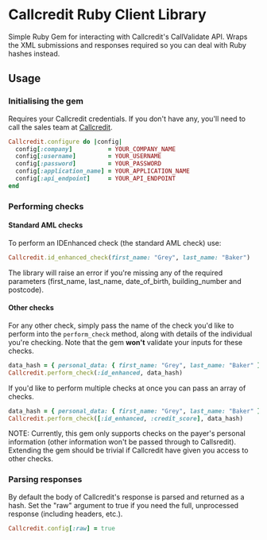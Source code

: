 # Callcredit Ruby Client Library

Simple Ruby Gem for interacting with Callcredit's CallValidate API. Wraps the
XML submissions and responses required so you can deal with Ruby hashes
instead.

## Usage

### Initialising the gem
Requires your Callcredit credentials. If you don't have any, you'll need to
call the sales team at [Callcredit](https://callcredit.co.uk).

```ruby
Callcredit.configure do |config|
  config[:company]          = YOUR_COMPANY_NAME
  config[:username]         = YOUR_USERNAME
  config[:password]         = YOUR_PASSWORD
  config[:application_name] = YOUR_APPLICATION_NAME
  config[:api_endpoint]     = YOUR_API_ENDPOINT
end
```

### Performing checks

#### Standard AML checks
To perform an IDEnhanced check (the standard AML check) use:

```ruby
Callcredit.id_enhanced_check(first_name: "Grey", last_name: "Baker")
```

The library will raise an error if you're missing any of the required
parameters (first_name, last_name, date_of_birth, building_number and
postcode).

#### Other checks
For any other check, simply pass the name of the check you'd like to perform
into the `perform_check` method, along with details of the individual you're
checking. Note that the gem **won't** validate your inputs for these checks.

```ruby
data_hash = { personal_data: { first_name: "Grey", last_name: "Baker" } }
Callcredit.perform_check(:id_enhanced, data_hash)
```

If you'd like to perform multiple checks at once you can pass an array of
checks.

```ruby
data_hash = { personal_data: { first_name: "Grey", last_name: "Baker" } }
Callcredit.perform_check([:id_enhanced, :credit_score], data_hash)
```

NOTE: Currently, this gem only supports checks on the payer's personal
information (other information won't be passed through to Callsredit).
Extending the gem should be trivial if Callcredit have given you access to
other checks.

### Parsing responses

By default the body of Callcredit's response is parsed and returned as a hash.
Set the "raw" argument to true if you need the full, unprocessed response
(including headers, etc.).

```ruby
Callcredit.config[:raw] = true
```